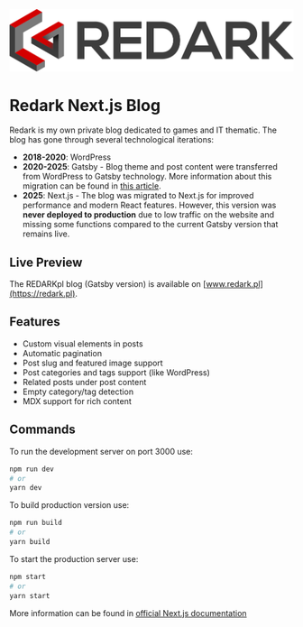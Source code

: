 ![redark logo](assets/logo-header.png)

# Redark Next.js Blog

Redark is my own private blog dedicated to games and IT thematic. The blog has gone through several technological iterations:

- **2018-2020**: WordPress
- **2020-2025**: Gatsby - Blog theme and post content were transferred from WordPress to Gatsby technology. More information about this migration can be found in [this article](https://redark.pl/zegnaj-wordpressie).
- **2025**: Next.js - The blog was migrated to Next.js for improved performance and modern React features. However, this version was **never deployed to production** due to low traffic on the website and missing some functions compared to the current Gatsby version that remains live.

## Live Preview

The REDARKpl blog (Gatsby version) is available on [www.redark.pl](https://redark.pl).

## Features

- Custom visual elements in posts
- Automatic pagination
- Post slug and featured image support
- Post categories and tags support (like WordPress)
- Related posts under post content
- Empty category/tag detection
- MDX support for rich content

## Commands

To run the development server on port 3000 use:

```bash
npm run dev
# or
yarn dev
```

To build production version use:

```bash
npm run build
# or
yarn build
```

To start the production server use:

```bash
npm start
# or
yarn start
```

More information can be found in [official Next.js documentation](https://nextjs.org/docs)
